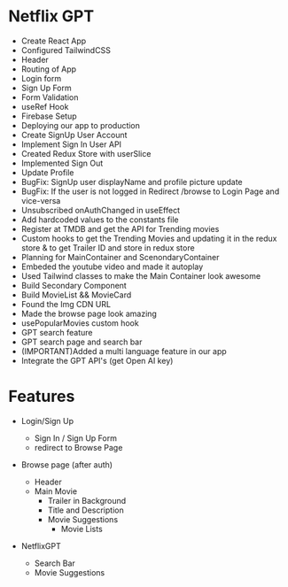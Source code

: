 # Netflix GPT

- Create React App
- Configured TailwindCSS
- Header
- Routing of App
- Login form
- Sign Up Form
- Form Validation
- useRef Hook
- Firebase Setup
- Deploying our app to production
- Create SignUp User Account
- Implement Sign In User API
- Created Redux Store with userSlice
- Implemented Sign Out
- Update Profile
- BugFix: SignUp user displayName and profile picture update
- BugFix: If the user is not logged in Redirect /browse to Login Page and vice-versa
- Unsubscribed onAuthChanged in useEffect
- Add hardcoded values to the constants file
- Register at TMDB and get the API for Trending movies
- Custom hooks to get the Trending Movies and updating it in the redux store & to get Trailer ID and store in redux store
- Planning for MainContainer and ScenondaryContainer
- Embeded the youtube video and made it autoplay
- Used Tailwind classes to make the Main Container look awesome
- Build Secondary Component
- Build MovieList && MovieCard
- Found the Img CDN URL
- Made the browse page look amazing
- usePopularMovies custom hook
- GPT search feature
- GPT search page and search bar
- (IMPORTANT)Added a multi language feature in our app
- Integrate the GPT API's (get Open AI key)



# Features

- Login/Sign Up
    - Sign In / Sign Up Form
    - redirect to Browse Page

- Browse page (after auth)
    - Header
    - Main Movie
        - Trailer in Background
        - Title and Description
        - Movie Suggestions
            - Movie Lists

- NetflixGPT
    - Search Bar
    - Movie Suggestions